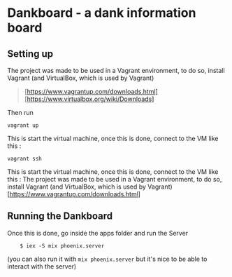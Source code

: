 # Dankboard - a dank information board

## Setting up
The project was made to be used in a Vagrant environment, to do so, install Vagrant (and VirtualBox, which is used by Vagrant)

> [https://www.vagrantup.com/downloads.html]
> [https://www.virtualbox.org/wiki/Downloads]

Then run

```shell
vagrant up
```

This is start the virtual machine, once this is done, connect to the VM like this :

```shell
vagrant ssh
```

This is start the virtual machine, once this is done, connect to the VM like this :
The project was made to be used in a Vagrant environment, to do so,
install Vagrant (and VirtualBox, which is used by Vagrant)
[https://www.vagrantup.com/downloads.html]


## Running the Dankboard

Once this is done, go inside the apps folder and run the Server
```shell
    $ iex -S mix phoenix.server
```

(you can also run it with `mix phoenix.server` but it's nice to be able to interact with the server)

